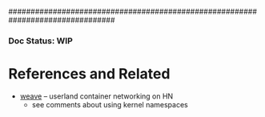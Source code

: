 ################################################################################

### Doc Status: WIP



# References and Related

- [weave](https://news.ycombinator.com/item?id=8289786) – userland container networking on HN
  - see comments about using kernel namespaces
